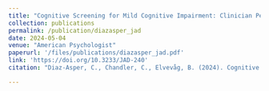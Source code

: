 ```yaml
---
title: "Cognitive Screening for Mild Cognitive Impairment: Clinician Perspectives on Current Practices and Future Directions"
collection: publications
permalink: /publication/diazasper_jad
date: 2024-05-04
venue: "American Psychologist"
paperurl: '/files/publications/diazasper_jad.pdf'
link: 'https://doi.org/10.3233/JAD-240'
citation: "Diaz-Asper, C., Chandler, C., Elvevåg, B. (2024). Cognitive Screening for Mild Cognitive Impairment: Clinician Perspectives on Current Practices and Future Directions. Journal of Alzheimer’s Disease, 99(3), 869–876."

---
```


